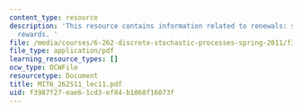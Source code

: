 ```yaml
---
content_type: resource
description: 'This resource contains information related to renewals: strong law and
  rewards. '
file: /media/courses/6-262-discrete-stochastic-processes-spring-2011/f3987f27eae61cd3ef84b1068f16073f_MIT6_262S11_lec11.pdf
file_type: application/pdf
learning_resource_types: []
ocw_type: OCWFile
resourcetype: Document
title: MIT6_262S11_lec11.pdf
uid: f3987f27-eae6-1cd3-ef84-b1068f16073f
---
```

